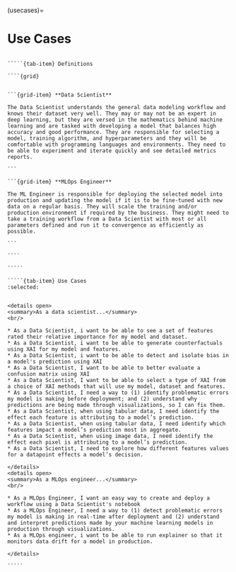 (usecases)=
# Use Cases

``````{tab-set}

`````{tab-item} Definitions

````{grid}


```{grid-item} **Data Scientist**

The Data Scientist understands the general data modeling workflow and knows their dataset very well. They may or may not be an expert in deep learning, but they are versed in the mathematics behind machine learning and are tasked with developing a model that balances high accuracy and good performance. They are responsible for selecting a model, training algorithm, and hyperparameters and they will be comfortable with programming languages and environments. They need to be able to experiment and iterate quickly and see detailed metrics reports.

```

```{grid-item} **MLOps Engineer**

The ML Engineer is responsible for deploying the selected model into production and updating the model if it is to be fine-tuned with new data on a regular basis. They will scale the training and/or production environment if required by the business. They might need to take a training workflow from a Data Scientist with most or all parameters defined and run it to convergence as efficiently as possible.

```

````

`````

`````{tab-item} Use Cases
:selected:


<details open>
<summary>As a data scientist...</summary>
<br/>

* As a Data Scientist, i want to be able to see a set of features rated their relative importance for my model and dataset.
* As a Data Scientist, i want to be able to generate counterfactuals using XAI for my model and features.
* As a Data Scientist, i want to be able to detect and isolate bias in a model's prediction using XAI
* As a Data Scientist, I want to be able to better evaluate a confusion matrix using XAI
* As a Data Scientist, I want to be able to select a type of XAI from a choice of XAI methods that will use my model, dataset and features.
* As a Data Scientist, I need a way to (1) identify problematic errors my model is making before deployment; and (2) understand why predictions are being made through visualizations, so I can fix them.
* As a Data Scientist, when using tabular data, I need identify the effect each feature is attributing to a model’s prediction.
* As a Data Scientist, when using tabular data, I need identify which features impact a model’s prediction most in aggregate.
* As a Data Scientist, when using image data, I need identify the effect each pixel is attributing to a model’s prediction.
* As a Data Scientist, I need to explore how different features values for a datapoint effects a model’s decision.

</details>
<details open>
<summary>As a MLOps engineer...</summary>
<br/>

* As a MLOps Engineer, I want an easy way to create and deploy a workflow using a Data Scientist's notebook
* As a MLOps Engineer, I need a way to (1) detect problematic errors my model is making in real-time after deployment and (2) understand and interpret predictions made by your machine learning models in production through visualizations.
* As a MLOps engineer, i want to be able to run explainer so that it monitors data drift for a model in production.

</details>

`````

``````
